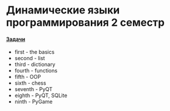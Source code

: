 # Динамические языки программирования 2 семестр

#### [Задачи](https://hackmd.io/@rX8jWCwkQNqH9R1RoYGXvw/HkML1mI4U)

 
* first - the basics
* second - list
* third - dictionary
* fourth - functions
* fifth - OOP
* sixth - chess
* seventh - PyQT
* eighth - PyQT, SQLite
* ninth - PyGame
